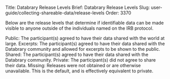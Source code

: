 Title: Databrary Release Levels
Brief: Databrary Release Levels
Slug: user-guide/collecting-shareable-data/release-levels
Order: 3370

Below are the release levels that determine if identifiable data can be made visible to anyone outside of the individuals named on the IRB protocol.

Public: The participant(s) agreed to have their data shared with the world at large.
Excerpts: The participant(s) agreed to have their data shared with the Databrary community and allowed for excerpts to be shown to the public.
Shared: The participant(s) agreed to have their data shared with the Databrary community.
Private: The participant(s) did not agree to share their data.
Missing: Releases were not obtained or are otherwise unavailable. This is the default, and is effectively equivalent to private.

